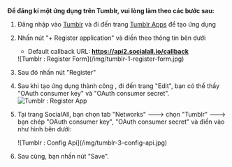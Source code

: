 __Để đăng kí một ứng dụng trên Tumblr, vui lòng làm theo các bước sau:__

1. Đăng nhập vào [Tumblr](https://www.tumblr.com/) và đi đến trang [Tumblr Apps](https://www.tumblr.com/oauth/apps) để tạo ứng dụng
2. Nhấn nút "+ Register application" và điền theo thông tin bên dưới 
    * Default callback URL: __https://api2.socialall.io/callback__
    
    <div class="soclall-br"></div>
    ![Tumblr : Register Form](/img/tumblr-1-register-form.jpg)
    <div class="soclall-br"></div>
    
3. Sau đó nhấn nút "Register"
4. Sau khi tạo ứng dụng thành công , đi đến trang "Edit", bạn có thể thấy "OAuth consumer key" và "OAuth consumer secret".
    ![Tumblr : Register App](/img/tumblr-2-registered-app.jpg)
    <div class="soclall-br"></div>
5. Tại trang SocialAll, bạn chọn tab "Networks" ---> chọn "Tumblr" ---> bạn chép "OAuth consumer key", "OAuth consumer secret" và điền vào như hình bên dưới:
    <div class="soclall-br"></div>
    ![Tumblr : Config Api](/img/tumblr-3-config-api.jpg)
    <div class="soclall-br"></div>
6. Sau cùng, bạn nhấn nút "Save".